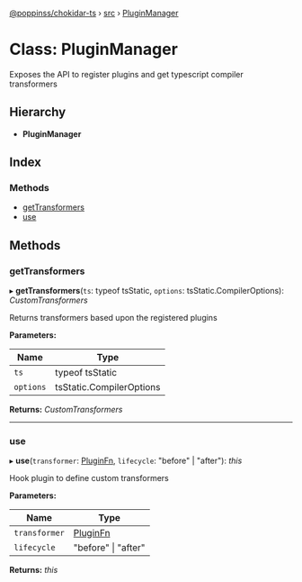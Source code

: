 [@poppinss/chokidar-ts](../README.md) › [src](../modules/src.md) › [PluginManager](src.pluginmanager.md)

# Class: PluginManager

Exposes the API to register plugins and get typescript compiler
transformers

## Hierarchy

- **PluginManager**

## Index

### Methods

- [getTransformers](src.pluginmanager.md#gettransformers)
- [use](src.pluginmanager.md#use)

## Methods

### getTransformers

▸ **getTransformers**(`ts`: typeof tsStatic, `options`: tsStatic.CompilerOptions): _CustomTransformers_

Returns transformers based upon the registered plugins

**Parameters:**

| Name      | Type                     |
| --------- | ------------------------ |
| `ts`      | typeof tsStatic          |
| `options` | tsStatic.CompilerOptions |

**Returns:** _CustomTransformers_

---

### use

▸ **use**(`transformer`: [PluginFn](../modules/src.md#pluginfn), `lifecycle`: "before" | "after"): _this_

Hook plugin to define custom transformers

**Parameters:**

| Name          | Type                                   |
| ------------- | -------------------------------------- |
| `transformer` | [PluginFn](../modules/src.md#pluginfn) |
| `lifecycle`   | "before" &#124; "after"                |

**Returns:** _this_
